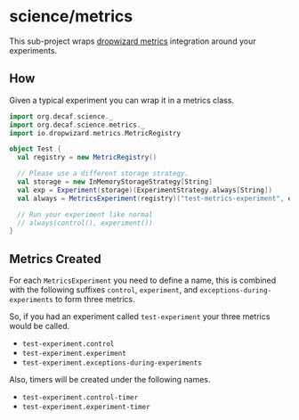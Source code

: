 # science/metrics

This sub-project wraps [dropwizard metrics](https://github.com/dropwizard/metrics) integration around your experiments.

## How

Given a typical experiment you can wrap it in a metrics class.

```scala
import org.decaf.science._
import org.decaf.science.metrics._
import io.dropwizard.metrics.MetricRegistry

object Test {
  val registry = new MetricRegistry()

  // Please use a different storage strategy.
  val storage = new InMemoryStorageStrategy[String]
  val exp = Experiment(storage)(ExperimentStrategy.always[String])
  val always = MetricsExperiment(registry)("test-metrics-experiment", exp)

  // Run your experiment like normal
  // always(control(), experiment())
}
```

## Metrics Created

For each `MetricsExperiment` you need to define a name, this is combined with the following suffixes `control`, `experiment`, and `exceptions-during-experiments` to form three metrics.

So, if you had an experiment called `test-experiment` your three metrics would be called.

- `test-experiment.control`
- `test-experiment.experiment`
- `test-experiment.exceptions-during-experiments`

Also, timers will be created under the following names.

- `test-experiment.control-timer`
- `test-experiment.experiment-timer`
